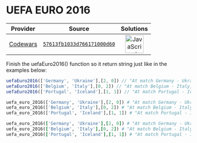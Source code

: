 [_metadata_:generated]: - "true"

# UEFA EURO 2016

<!-- INFO TABLE BEGIN -->

| Provider                                        | Source                                                                               | Solutions                                                                                                                                                    |
| :---------------------------------------------: | :----------------------------------------------------------------------------------: | :----------------------------------------------------------------------------------------------------------------------------------------------------------: |
| [Codewars](../../../docs/providers/Codewars.md) | [`57613fb1033d766171000d60`](https://www.codewars.com/kata/57613fb1033d766171000d60) | [<img src="https://res.cloudinary.com/rascaltwo/image/upload/v1631924076/javascript_ehszr7.svg" alt="JavaScript" title="JavaScript" width="50" />](solve.js) |

<!-- INFO TABLE END -->

Finish the uefaEuro2016() function so it return string just like in the examples below:
```javascript
uefaEuro2016(['Germany', 'Ukraine'],[2, 0]) // "At match Germany - Ukraine, Germany won!"
uefaEuro2016(['Belgium', 'Italy'],[0, 2]) // "At match Belgium - Italy, Italy won!"
uefaEuro2016(['Portugal', 'Iceland'],[1, 1]) // "At match Portugal - Iceland, teams played draw."
```

```python
uefa_euro_2016(['Germany', 'Ukraine'],[2, 0]) # "At match Germany - Ukraine, Germany won!"
uefa_euro_2016(['Belgium', 'Italy'],[0, 2]) # "At match Belgium - Italy, Italy won!"
uefa_euro_2016(['Portugal', 'Iceland'],[1, 1]) # "At match Portugal - Iceland, teams played draw."
```

```ruby
uefa_euro_2016(['Germany', 'Ukraine'],[2, 0]) # "At match Germany - Ukraine, Germany won!"
uefa_euro_2016(['Belgium', 'Italy'],[0, 2]) # "At match Belgium - Italy, Italy won!"
uefa_euro_2016(['Portugal', 'Iceland'],[1, 1]) # "At match Portugal - Iceland, teams played draw."
```


